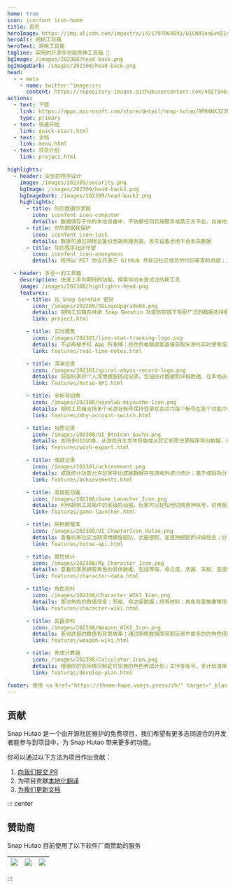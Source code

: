 ```yaml
---
home: true
icon: iconfont icon-home
title: 首页
heroImage: https://img.alicdn.com/imgextra/i4/1797064093/O1CN01oaGvKE1g6dut0pICS_!!1797064093.png_.webp
heroAlt: 胡桃工具箱
heroText: 胡桃工具箱
tagline: 实用的开源多功能原神工具箱 🧰
bgImage: /images/202308/head-back.png
bgImageDark: /images/202308/head-back.png
head:
  - - meta
    - name: twitter:"image:src
      content: https://repository-images.githubusercontent.com/482734649/eb0f81d6-29a8-4d3c-8012-d85475cd89ee
actions:
  - text: 下载
    link: https://apps.microsoft.com/store/detail/snap-hutao/9PH4NXJ2JN52
    type: primary
  - text: 快速开始
    link: quick-start.html
  - text: 文档
    link: menu.html
  - text: 项目介绍
    link: project.html

highlights:
  - header: 安全的程序设计
    image: /images/202309/security.png
    bgImage: /images/202309/head-back2.png
    bgImageDark: /images/202309/head-back2.png
    highlights:
      - title: 你的数据你掌握
        icon: iconfont icon-computer
        details: 数据储存于你的本地设备中，不依赖任何云端服务或第三方平台，自由地访问你的数据
      - title: 你的数据我保护
        icon: iconfont icon-lock
        details: 数据可通过胡桃云备份至胡桃服务器，丢失设备也绝不会丢失数据
      - title: 你的程序社区守望
        icon: iconfont icon-anonymous
        details: 程序以 MIT 协议开源于 GitHub 并欢迎社区成员的代码审查和贡献；上架微软商店由微软进行安全审查

  - header: 多合一的工具箱
    description: 快速上手你期待的功能，探索你尚未尝试过的新工具
    image: /images/202308/highlights-head.png
    features:
      - title: 比 Snap Genshin 更好
        icon: /images/202209/SGLogoUpgrade64.png
        details: 胡桃工具箱在继承 Snap Genshin 功能的前提下有更广泛的数据支持和更好的客户端性能表现
        link: project.html

      - title: 实时便笺
        icon: /images/202301/live-stat-tracking-logo.png
        details: 不必再被手机 App 所束缚；在你的电脑就能直接获取米游社实时便笺信息并收到 Windows 原生通知提示
        link: features/real-time-notes.html

      - title: 深渊记录
        icon: /images/202301/spiral-abyss-record-logo.png
        details: 获取玩家的个人深境螺旋挑战记录，包括统计数据和详细数据，在本地永久保存往期深境螺旋挑战记录
        link: features/hutao-API.html

      - title: 多帐号切换
        icon: /images/202308/hoyolab-miyoushe-Icon.png
        details: 胡桃工具箱支持多个米游社帐号保持登录状态并为每个帐号在各个功能中分别创建档案，玩家可以轻松管理他们的多个帐号
        link: features/mhy-account-switch.html

      - title: 祈愿记录
        icon: /images/202308/UI_BtnIcon_Gacha.png
        details: 支持多UID切换，从游戏日志文件获取或从其它祈愿记录程序导出数据，永久保留玩家的祈愿记录
        link: features/wish-export.html

      - title: 成就记录
        icon: /images/202301/achievement.png
        details: 成就统计功能允许玩家导出成就数据并在游戏外进行统计；基于成就拆分，玩家可以对隐藏成就的阶段性目标进行管理
        link: features/achievements.html

      - title: 高级启动器
        icon: /images/202308/Game_Launcher_Icon.png
        details: 利用胡桃工具箱中的高级启动器，玩家可以轻松地切换原神帐号，切换服务器，修改游戏窗口设置并进一步探索更多高级功能
        link: features/game-launcher.html

      - title: 胡桃数据库
        icon: /images/202308/UI_ChapterIcon_Hutao.png
        details: 查看玩家社区当期深境螺旋配队、武器搭配、圣遗物搭配的详细信息；分享自己的深境螺旋阵容配置
        link: features/hutao-api.html

      - title: 属性统计
        icon: /images/202308/My_Character_Icon.png
        details: 查看玩家所拥有角色的具体数据，包括等级、命之座、武器、天赋、圣遗物等；自动计算圣遗物评分和双爆评分
        link: features/character-data.html

      - title: 角色资料
        icon: /images/202308/Character_WIKI_Icon.png
        details: 查询角色的数值信息；天赋、命之座数据；培养材料；角色背景故事等信息；通过胡桃数据库获取玩家中最多的武器和圣遗物搭配方案
        link: features/character-wiki.html

      - title: 武器资料
        icon: /images/202308/Weapon_WIKI_Icon.png
        details: 查询武器的数值和背景故事；通过胡桃数据库获取玩家中最多的的角色搭配数据
        link: features/weapon-wiki.html

      - title: 养成计算器
        icon: /images/202308/Calculator_Icon.png
        details: 根据你的实际情况制定可实施的角色养成计划；支持多账号、多计划清单以及背包物品记录
        link: features/develop-plan.html

footer: 使用 <a href="https://theme-hope.vuejs.press/zh/" target="_blank">VuePress Theme Hope</a> 主题构建 | 用开源社区力量为原神 PC 端玩家带来最好的游戏体验
---
```


## 贡献

Snap Hutao 是一个由开源社区维护的免费项目，我们希望有更多志同道合的开发者能参与到项目中，为 Snap Hutao 带来更多的功能。

你可以通过以下方法为项目作出贡献：

1. [向我们提交 PR](https://github.com/DGP-Studio/Snap.Hutao/pulls)
2. 为项目贡献[本地化翻译](i18n.md)
3. [为我们更新文档](https://github.com/DGP-Studio/Snap.Hutao.Docs)

<!-- @include: star-request.md -->

::: center

## 赞助商

Snap Hutao 目前使用了以下软件厂商赞助的服务

| [![](https://www.netlify.com/v3/img/components/netlify-light.svg)](https://www.netlify.com/) | [![](https://badges.crowdin.net/badge/light/crowdin-on-dark.png)](https://crowdin.com/) | [![](https://gitlab.cn/images/icons/logos/logo-121-75.svg)](https://gitlab.cn/) |
| :------------------------------------------------------------------------------------------: | :-------------------------------------------------------------------------------------: | :-----------------------------------------------------------------------------: |

:::
